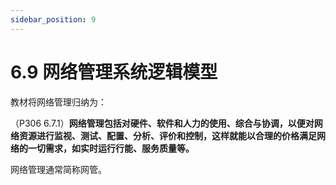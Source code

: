 ```yaml
---
sidebar_position: 9
---
```


# 6.9 网络管理系统逻辑模型

教材将网络管理归纳为：

（P306 6.7.1）**网络管理包括对硬件、软件和人力的使用、综合与协调，以便对网络资源进行监视、测试、配置、分析、评价和控制，这样就能以合理的价格满足网络的一切需求，如实时运行行能、服务质量等。**

网络管理通常简称网管。
